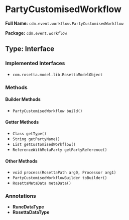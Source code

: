 # PartyCustomisedWorkflow

**Full Name:** `cdm.event.workflow.PartyCustomisedWorkflow`

**Package:** `cdm.event.workflow`

## Type: Interface

### Implemented Interfaces

- `com.rosetta.model.lib.RosettaModelObject`

### Methods

#### Builder Methods

- `PartyCustomisedWorkflow build()`

#### Getter Methods

- `Class getType()`
- `String getPartyName()`
- `List getCustomisedWorkflow()`
- `ReferenceWithMetaParty getPartyReference()`

#### Other Methods

- `void process(RosettaPath arg0, Processor arg1)`
- `PartyCustomisedWorkflowBuilder toBuilder()`
- `RosettaMetaData metaData()`

### Annotations

- **RuneDataType**
- **RosettaDataType**

